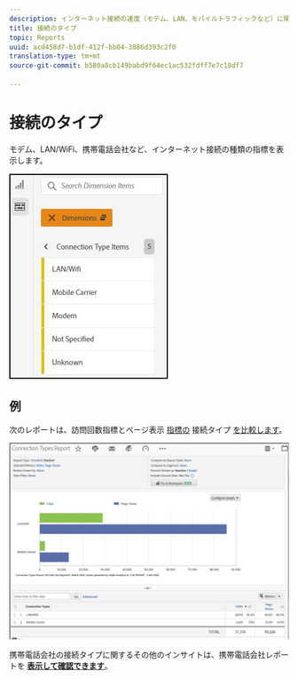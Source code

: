```yaml
---
description: インターネット接続の速度（モデム、LAN、モバイルトラフィックなど）に関する指標を表示します。
title: 接続のタイプ
topic: Reports
uuid: acd458d7-b1df-412f-bb04-3886d393c2f0
translation-type: tm+mt
source-git-commit: b580a8cb149babd9f64ec1ac532fdff7e7c18df7

---
```



# 接続のタイプ

モデム、LAN/WiFi、携帯電話会社など、インターネット接続の種類の指標を表示します。

![タイプ](assets/connection.png)

## 例

次のレポートは、訪問回数指標とページ表示 [指標の](https://docs.adobe.com/content/help/ja-JP/analytics/components/variables/metrics/metrics-visit.html) 接続タイプ [を比較します](https://docs.adobe.com/content/help/en/analytics/components/variables/dimensions-reports/reports-page-views.html)。

![レポート](assets/contype_compare.png)

携帯電話会社の接続タイプに関するその他のインサイトは、携帯電話会社レポートを [**表示して確認できます&#x200B;**](https://docs.adobe.com/content/help/en/analytics/components/variables/dimensions-reports/reports-mobile-carrier.html)。

